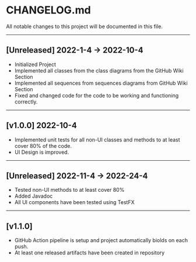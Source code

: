 # CHANGELOG.md
All notable changes to this project will be documented in this file.
***
## [Unreleased] 2022-1-4 -> 2022-10-4
* Initialized Project
* Implemented all classes from the class diagrams from the GitHub Wiki Section
* Implemented all sequences from sequences diagrams from GitHub Wiki Section
* Fixed and changed code for the code to be working and functioning correctly.
***
## [v1.0.0] 2022-10-4
* Implemented unit tests for all non-UI classes and methods to at least cover 80% of the code.
* UI Design is improved. 
***
## [Unreleased] 2022-11-4 -> 2022-24-4 
* Tested non-UI methods to at least cover 80%
* Added Javadoc
* All UI components have been tested using TestFX
***
## [v1.1.0]
* GitHub Action pipeline is setup and project automatically biolds on each push.
* At least one released artifacts have been created in repository

